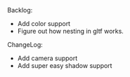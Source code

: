 Backlog:
- Add color support
- Figure out how nesting in gltf works.

ChangeLog:
- Add camera support
- Add super easy shadow support
